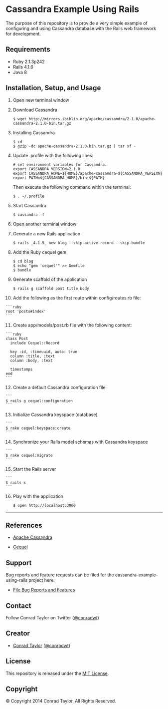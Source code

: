 Cassandra Example Using Rails
=============================

The purpose of this repository is to provide a very simple example of configuring and using Cassandra database with the Rails web framework for development.

## Requirements

- Ruby 2.1.3p242
- Rails 4.1.6
- Java 8

## Installation, Setup, and Usage

1.  Open new terminal window

2.  Download Cassandra

    ```
    $ wget http://mirrors.ibiblio.org/apache/cassandra/2.1.0/apache-cassandra-2.1.0-bin.tar.gz
    ```

3.  Installing Cassandra

    ```
    $ cd
    $ gzip -dc apache-cassandra-2.1.0-bin.tar.gz | tar xf -
    ```

4.  Update .profile with the following lines:

    ```
    # set environment variables for Cassandra.
    export CASSANDRA_VERSION=2.1.0
    export CASSANDRA_HOME=${HOME}/apache-cassandra-${CASSANDRA_VERSION}
    export PATH=${CASSANDRA_HOME}/bin:${PATH}
    ```

    Then execute the following command within the terminal:

    ```
    $ . ~/.profile
    ```
5.  Start Cassandra

    ```
    $ cassandra -f
    ```
6.  Open another terminal window

7.  Generate a new Rails application

    ```
    $ rails _4.1.5_ new blog --skip-active-record --skip-bundle
    ```

8.  Add the Ruby cequel gem

    ```
    $ cd blog
    $ echo "gem 'cequel'" >> Gemfile
    $ bundle
    ```

9.  Generate scaffold of the application

    ```
    $ rails g scaffold post title body
    ```

10.  Add the following as the first route within config/routes.rb file:

    ```ruby
    root 'posts#index'
    ```

11.  Create app/models/post.rb file with the following content:

    ```ruby
    class Post
      include Cequel::Record

      key :id, :timeuuid, auto: true
      column :title, :text
      column :body, :text

      timestamps
    end
    ```

12.  Create a default Cassandra configuration file

    ```
    $ rails g cequel:configuration
    ```

13.  Initialize Cassandra keyspace (database)

    ```
    $ rake cequel:keyspace:create
    ```

14.  Synchronize your Rails model schemas with Cassandra keyspace

    ```
    $ rake cequel:migrate
    ```

15.  Start the Rails server

    ```
    $ rails s
    ```

16. Play with the application

    ```
    $ open http://localhost:3000
    ```
---

## References

* [Apache Cassandra](http://cassandra.apache.org)

* [Cequel](https://github.com/cequel/cequel)

## Support

Bug reports and feature requests can be filed for the cassandra-example-using-rails project here:

* [File Bug Reports and Features](https://github.com/conradwt/cassandra-example-using-rails/issues)

## Contact

Follow Conrad Taylor on Twitter ([@conradwt](https://twitter.com/conradwt))

## Creator

- [Conrad Taylor](http://github.com/conradwt) ([@conradwt](https://twitter.com/conradwt))

## License

This repository is released under the [MIT License](http://www.opensource.org/licenses/MIT).

## Copyright

&copy; Copyright 2014 Conrad Taylor. All Rights Reserved.
